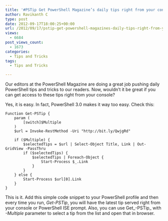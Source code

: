 ```yaml
---
title: '#PSTip Get PowerShell Magazine’s daily tips right from your console!'
author: Ravikanth C
type: post
date: 2012-09-17T18:00:25+00:00
url: /2012/09/17/pstip-get-powershell-magazines-daily-tips-right-from-your-console/
views:
  - 6684
post_views_count:
  - 1673
categories:
  - Tips and Tricks
tags:
  - Tips and Tricks

---
```

Our editors at the PowerShell Magazine are doing a great job pushing daily PowerShell tips and tricks to our readers. Now, wouldn&#8217;t it be great if you can get access to these tips right from your console?

Yes, it is easy. In fact, PowerShell 3.0 makes it way too easy. Check this:


	Function Get-PSTip {
		param (
			[switch]$Multiple
		)
	    $url = Invoke-RestMethod -Uri "http://bit.ly/QwjgRd"
	
	    if ($Multiple) {
	        $selectedTips = $url | Select-Object Title, Link | Out-GridView -PassThru
	        if ($selectedTips) {
	            $selectedTips | Foreach-Object {
	                Start-Process $_.Link
	            }
	        }
	    } else {
	        Start-Process $url[0].Link
	    }
	}
This is it. Add this simple code snippet to your PowerShell profile and then every time you run, _Get-PSTip_, you will have the latest tip served right from your console or PowerShell ISE prompt. Also, you can use Get_-PSTip_ with _-Multiple_ parameter to select a tip from the list and open that in browser.